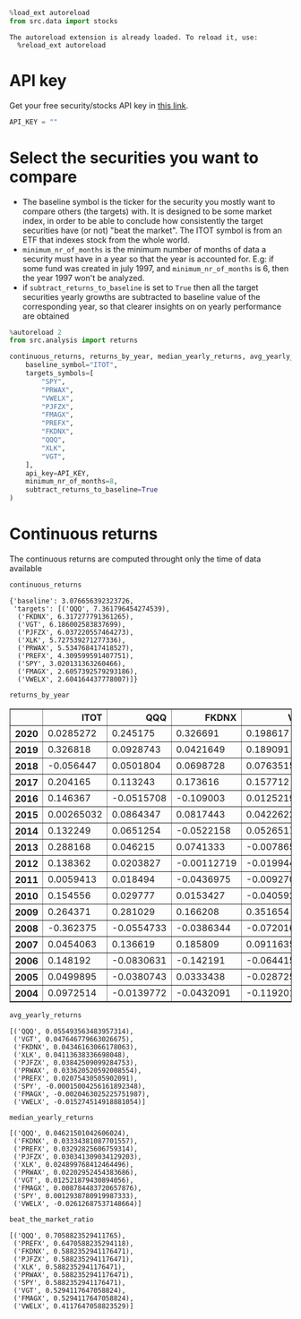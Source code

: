```python
%load_ext autoreload
from src.data import stocks
```

    The autoreload extension is already loaded. To reload it, use:
      %reload_ext autoreload


# API key
Get your free security/stocks API key in [this link](https://api.tiingo.com/account/api/token).


```python
API_KEY = ""
```

# Select the securities you want to compare
* The baseline symbol is the ticker for the security you mostly want to compare others (the targets) with. It is designed to be some market index, in order to be able to conclude how consistently the target securities have (or not) "beat the market". The ITOT symbol is from an ETF that indexes stock from the whole world.
* `minimum_nr_of_months` is the minimum number of months of data a security must have in a year so that the year is accounted for. E.g: if some fund was created in july 1997, and `minimum_nr_of_months` is 6, then the year 1997 won't be analyzed.
* if `subtract_returns_to_baseline` is set to `True` then all the target securities yearly growths are subtracted to baseline value of the corresponding year, so that clearer insights on on yearly performance are obtained


```python
%autoreload 2
from src.analysis import returns

continuous_returns, returns_by_year, median_yearly_returns, avg_yearly_returns, beat_the_market_ratio = returns.compare_stocks(
    baseline_symbol="ITOT",
    targets_symbols=[
        "SPY",
        "PRWAX",
        "VWELX",
        "PJFZX", 
        "FMAGX",
        "PREFX",  
        "FKDNX", 
        "QQQ",
        "XLK",
        "VGT",
    ],
    api_key=API_KEY,
    minimum_nr_of_months=8,
    subtract_returns_to_baseline=True
)

```

# Continuous returns
The continuous returns are computed throught only the time of data available


```python
continuous_returns
```




    {'baseline': 3.076656392323726,
     'targets': [('QQQ', 7.361796454274539),
      ('FKDNX', 6.317277791361265),
      ('VGT', 6.186002583837699),
      ('PJFZX', 6.037220557464273),
      ('XLK', 5.727539271277336),
      ('PRWAX', 5.534768417418527),
      ('PREFX', 4.309599591407751),
      ('SPY', 3.020131363260466),
      ('FMAGX', 2.6057392579293186),
      ('VWELX', 2.604164437778007)]}




```python
returns_by_year
```




<div>
<style scoped>
    .dataframe tbody tr th:only-of-type {
        vertical-align: middle;
    }

    .dataframe tbody tr th {
        vertical-align: top;
    }

    .dataframe thead th {
        text-align: right;
    }
</style>
<table border="1" class="dataframe">
  <thead>
    <tr style="text-align: right;">
      <th></th>
      <th>ITOT</th>
      <th>QQQ</th>
      <th>FKDNX</th>
      <th>VGT</th>
      <th>PJFZX</th>
      <th>XLK</th>
      <th>PRWAX</th>
      <th>PREFX</th>
      <th>SPY</th>
      <th>FMAGX</th>
      <th>VWELX</th>
    </tr>
  </thead>
  <tbody>
    <tr>
      <th>2020</th>
      <td>0.0285272</td>
      <td>0.245175</td>
      <td>0.326691</td>
      <td>0.198617</td>
      <td>0.309008</td>
      <td>0.189284</td>
      <td>0.200235</td>
      <td>0.145352</td>
      <td>-0.00405211</td>
      <td>0.115023</td>
      <td>-0.0271777</td>
    </tr>
    <tr>
      <th>2019</th>
      <td>0.326818</td>
      <td>0.0928743</td>
      <td>0.0421649</td>
      <td>0.189091</td>
      <td>0.100198</td>
      <td>0.203092</td>
      <td>0.02229</td>
      <td>0.0418739</td>
      <td>0.0064179</td>
      <td>-0.0181394</td>
      <td>-0.102721</td>
    </tr>
    <tr>
      <th>2018</th>
      <td>-0.056447</td>
      <td>0.0501804</td>
      <td>0.0698728</td>
      <td>0.0763515</td>
      <td>0.0303413</td>
      <td>0.0358632</td>
      <td>0.0573451</td>
      <td>0.0425129</td>
      <td>0.00738419</td>
      <td>-0.00833411</td>
      <td>0.018559</td>
    </tr>
    <tr>
      <th>2017</th>
      <td>0.204165</td>
      <td>0.113243</td>
      <td>0.173616</td>
      <td>0.157712</td>
      <td>0.149295</td>
      <td>0.129797</td>
      <td>0.131167</td>
      <td>0.0722189</td>
      <td>0.00467258</td>
      <td>0.0474103</td>
      <td>-0.0707161</td>
    </tr>
    <tr>
      <th>2016</th>
      <td>0.146367</td>
      <td>-0.0515708</td>
      <td>-0.109003</td>
      <td>0.0125219</td>
      <td>-0.1339</td>
      <td>0.0248998</td>
      <td>-0.105552</td>
      <td>-0.100687</td>
      <td>-0.00747229</td>
      <td>-0.0747868</td>
      <td>-0.026486</td>
    </tr>
    <tr>
      <th>2015</th>
      <td>0.00265032</td>
      <td>0.0864347</td>
      <td>0.0817443</td>
      <td>0.0422622</td>
      <td>0.109438</td>
      <td>0.0456459</td>
      <td>0.0861207</td>
      <td>0.0605095</td>
      <td>0.00575137</td>
      <td>0.0380013</td>
      <td>0.00263223</td>
    </tr>
    <tr>
      <th>2014</th>
      <td>0.132249</td>
      <td>0.0651254</td>
      <td>-0.0522158</td>
      <td>0.0526517</td>
      <td>-0.0246291</td>
      <td>0.0502043</td>
      <td>-0.0283411</td>
      <td>-0.0255987</td>
      <td>0.00675079</td>
      <td>0.0102287</td>
      <td>-0.027328</td>
    </tr>
    <tr>
      <th>2013</th>
      <td>0.288168</td>
      <td>0.046215</td>
      <td>0.0741333</td>
      <td>-0.00786564</td>
      <td>0.0570848</td>
      <td>-0.0584979</td>
      <td>0.0624321</td>
      <td>0.0329283</td>
      <td>0.0102813</td>
      <td>0.0311172</td>
      <td>-0.108952</td>
    </tr>
    <tr>
      <th>2012</th>
      <td>0.138362</td>
      <td>0.0203827</td>
      <td>-0.00112719</td>
      <td>-0.0199444</td>
      <td>0.00359718</td>
      <td>-0.00412945</td>
      <td>-0.0176024</td>
      <td>-0.00169805</td>
      <td>0.00103648</td>
      <td>0.00878448</td>
      <td>-0.0261269</td>
    </tr>
    <tr>
      <th>2011</th>
      <td>0.0059413</td>
      <td>0.018494</td>
      <td>-0.0436975</td>
      <td>-0.00927043</td>
      <td>-0.0138485</td>
      <td>0.0124408</td>
      <td>-0.0187479</td>
      <td>-0.0253387</td>
      <td>0.0052181</td>
      <td>-0.131597</td>
      <td>0.0259406</td>
    </tr>
    <tr>
      <th>2010</th>
      <td>0.154556</td>
      <td>0.029777</td>
      <td>0.0153427</td>
      <td>-0.040592</td>
      <td>-0.0501933</td>
      <td>-0.0507371</td>
      <td>0.0220295</td>
      <td>0.0399018</td>
      <td>-0.0135024</td>
      <td>-0.0539367</td>
      <td>-0.0581082</td>
    </tr>
    <tr>
      <th>2009</th>
      <td>0.264371</td>
      <td>0.281029</td>
      <td>0.166208</td>
      <td>0.351654</td>
      <td>0.128995</td>
      <td>0.240009</td>
      <td>0.171592</td>
      <td>0.105863</td>
      <td>-0.00350482</td>
      <td>0.0954908</td>
      <td>-0.061613</td>
    </tr>
    <tr>
      <th>2008</th>
      <td>-0.362375</td>
      <td>-0.0554733</td>
      <td>-0.0386344</td>
      <td>-0.0720163</td>
      <td>-0.00703713</td>
      <td>-0.052567</td>
      <td>-0.0113164</td>
      <td>-0.0630634</td>
      <td>-0.00707368</td>
      <td>-0.124452</td>
      <td>0.142531</td>
    </tr>
    <tr>
      <th>2007</th>
      <td>0.0454063</td>
      <td>0.136619</td>
      <td>0.185809</td>
      <td>0.0911635</td>
      <td>0.069585</td>
      <td>0.104084</td>
      <td>0.0934306</td>
      <td>0.0855945</td>
      <td>0.00129388</td>
      <td>0.142192</td>
      <td>0.0389551</td>
    </tr>
    <tr>
      <th>2006</th>
      <td>0.148192</td>
      <td>-0.0830631</td>
      <td>-0.142191</td>
      <td>-0.0644156</td>
      <td>-0.151137</td>
      <td>-0.0263414</td>
      <td>-0.0851716</td>
      <td>-0.0746371</td>
      <td>0.00399728</td>
      <td>-0.0976399</td>
      <td>-0.0112397</td>
    </tr>
    <tr>
      <th>2005</th>
      <td>0.0499895</td>
      <td>-0.0380743</td>
      <td>0.0333438</td>
      <td>-0.0287254</td>
      <td>0.101568</td>
      <td>-0.0606383</td>
      <td>0.00623719</td>
      <td>0.010048</td>
      <td>-0.00768162</td>
      <td>0.0217453</td>
      <td>0.0257328</td>
    </tr>
    <tr>
      <th>2004</th>
      <td>0.0972514</td>
      <td>-0.0139772</td>
      <td>-0.0432091</td>
      <td>-0.119201</td>
      <td>-0.0251396</td>
      <td>-0.0830899</td>
      <td>-0.0145987</td>
      <td>0.00704305</td>
      <td>-0.0120677</td>
      <td>-0.0358947</td>
      <td>0.00645163</td>
    </tr>
  </tbody>
</table>
</div>




```python
avg_yearly_returns
```




    [('QQQ', 0.055493563483957314),
     ('VGT', 0.047646779663026675),
     ('FKDNX', 0.04346163066178063),
     ('XLK', 0.04113638336698048),
     ('PJFZX', 0.03842509099284753),
     ('PRWAX', 0.033620520592008554),
     ('PREFX', 0.02075430505902091),
     ('SPY', -0.00015004256161892348),
     ('FMAGX', -0.0020463025225751987),
     ('VWELX', -0.015274514918881054)]




```python
median_yearly_returns
```




    [('QQQ', 0.04621501042606024),
     ('FKDNX', 0.03334381087701557),
     ('PREFX', 0.03292825606759314),
     ('PJFZX', 0.030341309034129203),
     ('XLK', 0.024899768412464496),
     ('PRWAX', 0.02202952454383686),
     ('VGT', 0.012521879430894056),
     ('FMAGX', 0.008784483720657876),
     ('SPY', 0.0012938780919987333),
     ('VWELX', -0.02612687537148664)]




```python
beat_the_market_ratio
```




    [('QQQ', 0.7058823529411765),
     ('PREFX', 0.6470588235294118),
     ('FKDNX', 0.5882352941176471),
     ('PJFZX', 0.5882352941176471),
     ('XLK', 0.5882352941176471),
     ('PRWAX', 0.5882352941176471),
     ('SPY', 0.5882352941176471),
     ('VGT', 0.5294117647058824),
     ('FMAGX', 0.5294117647058824),
     ('VWELX', 0.4117647058823529)]




```python

```
